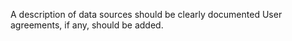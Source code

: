 A description of data sources should be clearly documented User agreements, if any, should be added.
